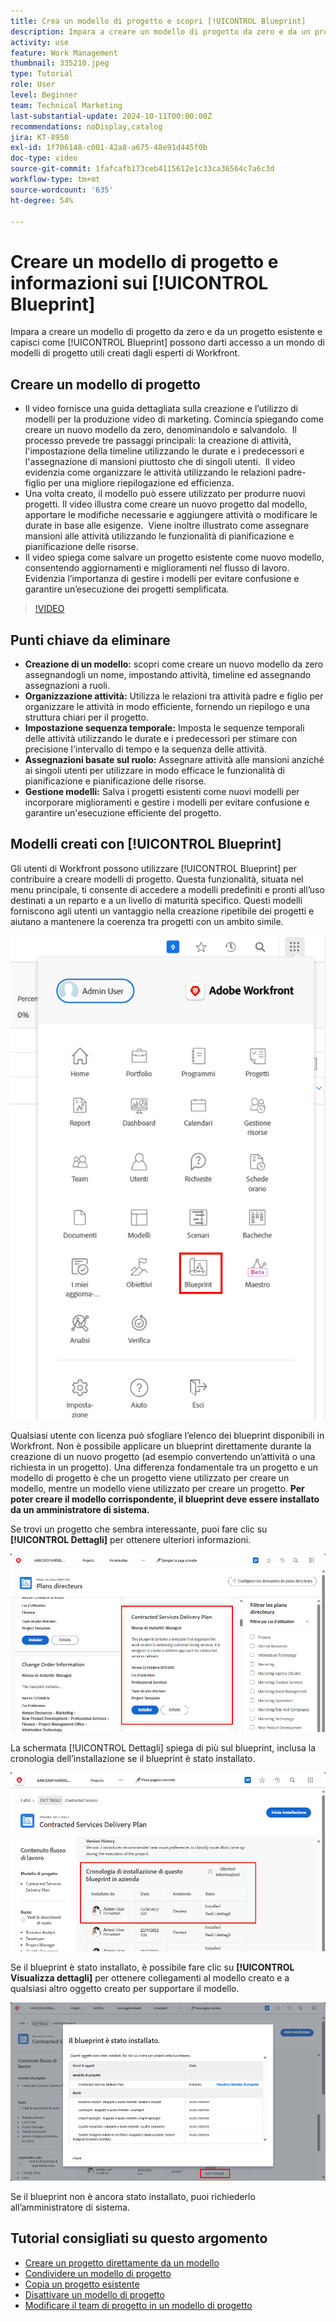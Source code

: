 ```yaml
---
title: Crea un modello di progetto e scopri [!UICONTROL Blueprint]
description: Impara a creare un modello di progetto da zero e da un progetto esistente e comprendi come [!UICONTROL Blueprint] possono darti accesso a un mondo di modelli di progetto utili creati dagli esperti di Workfront.
activity: use
feature: Work Management
thumbnail: 335210.jpeg
type: Tutorial
role: User
level: Beginner
team: Technical Marketing
last-substantial-update: 2024-10-11T00:00:00Z
recommendations: noDisplay,catalog
jira: KT-8950
exl-id: 1f706148-c001-42a8-a675-48e91d445f0b
doc-type: video
source-git-commit: 1fafcafb173ceb4115612e1c33ca36564c7a6c3d
workflow-type: tm+mt
source-wordcount: '635'
ht-degree: 54%

---
```


# Creare un modello di progetto e informazioni sui [!UICONTROL Blueprint]


Impara a creare un modello di progetto da zero e da un progetto esistente e capisci come [!UICONTROL Blueprint] possono darti accesso a un mondo di modelli di progetto utili creati dagli esperti di Workfront.

## Creare un modello di progetto

* Il video fornisce una guida dettagliata sulla creazione e l’utilizzo di modelli per la produzione video di marketing. Comincia spiegando come creare un nuovo modello da zero, denominandolo e salvandolo. &#x200B; Il processo prevede tre passaggi principali: la creazione di attività, l&#39;impostazione della timeline utilizzando le durate e i predecessori e l&#39;assegnazione di mansioni piuttosto che di singoli utenti. &#x200B; Il video evidenzia come organizzare le attività utilizzando le relazioni padre-figlio per una migliore riepilogazione ed efficienza. &#x200B;
* Una volta creato, il modello può essere utilizzato per produrre nuovi progetti. Il video illustra come creare un nuovo progetto dal modello, apportare le modifiche necessarie e aggiungere attività o modificare le durate in base alle esigenze. &#x200B; Viene inoltre illustrato come assegnare mansioni alle attività utilizzando le funzionalità di pianificazione e pianificazione delle risorse. &#x200B;
* Il video spiega come salvare un progetto esistente come nuovo modello, consentendo aggiornamenti e miglioramenti nel flusso di lavoro. &#x200B; Evidenzia l’importanza di gestire i modelli per evitare confusione e garantire un’esecuzione dei progetti semplificata. &#x200B;

>[!VIDEO](https://video.tv.adobe.com/v/3415445/?quality=12&learn=on&captions=ita)

## Punti chiave da eliminare

* **Creazione di un modello:** scopri come creare un nuovo modello da zero assegnandogli un nome, impostando attività, timeline ed assegnando assegnazioni a ruoli. &#x200B;
* **Organizzazione attività:** Utilizza le relazioni tra attività padre e figlio per organizzare le attività in modo efficiente, fornendo un riepilogo e una struttura chiari per il progetto. &#x200B;
* **Impostazione sequenza temporale:** Imposta le sequenze temporali delle attività utilizzando le durate e i predecessori per stimare con precisione l&#39;intervallo di tempo e la sequenza delle attività. &#x200B;
* **Assegnazioni basate sul ruolo:** Assegnare attività alle mansioni anziché ai singoli utenti per utilizzare in modo efficace le funzionalità di pianificazione e pianificazione delle risorse. &#x200B;
* **Gestione modelli:** Salva i progetti esistenti come nuovi modelli per incorporare miglioramenti e gestire i modelli per evitare confusione e garantire un&#39;esecuzione efficiente del progetto. &#x200B;


## Modelli creati con [!UICONTROL Blueprint]

Gli utenti di Workfront possono utilizzare [!UICONTROL Blueprint] per contribuire a creare modelli di progetto. Questa funzionalità, situata nel menu principale, ti consente di accedere a modelli predefiniti e pronti all’uso destinati a un reparto e a un livello di maturità specifico. Questi modelli forniscono agli utenti un vantaggio nella creazione ripetibile dei progetti e aiutano a mantenere la coerenza tra progetti con un ambito simile.

![Blueprint nel menu principale](assets/pt-blueprints-01.png)

Qualsiasi utente con licenza può sfogliare l’elenco dei blueprint disponibili in Workfront. Non è possibile applicare un blueprint direttamente durante la creazione di un nuovo progetto (ad esempio convertendo un’attività o una richiesta in un progetto). Una differenza fondamentale tra un progetto e un modello di progetto è che un progetto viene utilizzato per creare un modello, mentre un modello viene utilizzato per creare un progetto. **Per poter creare il modello corrispondente, il blueprint deve essere installato da un amministratore di sistema.**

Se trovi un progetto che sembra interessante, puoi fare clic su **[!UICONTROL Dettagli]** per ottenere ulteriori informazioni.

![Elenco dei blueprint](assets/pt-blueprints-02.png)

La schermata [!UICONTROL Dettagli] spiega di più sul blueprint, inclusa la cronologia dell’installazione se il blueprint è stato installato.

![Dettagli sull’utilizzo di un blueprint](assets/pt-blueprints-03.png)

Se il blueprint è stato installato, è possibile fare clic su **[!UICONTROL Visualizza dettagli]** per ottenere collegamenti al modello creato e a qualsiasi altro oggetto creato per supportare il modello.

![Dettagli sull’installazione di un blueprint](assets/pt-blueprints-04.png)

Se il blueprint non è ancora stato installato, puoi richiederlo all’amministratore di sistema.

## Tutorial consigliati su questo argomento

* [Creare un progetto direttamente da un modello](/help/manage-work/create-and-manage-project-templates/create-a-project-directly-from-a-template.md)
* [Condividere un modello di progetto](/help/manage-work/create-and-manage-project-templates/share-a-project-template.md)
* [Copia un progetto esistente](/help/manage-work/manage-projects/copy-an-existing-project.md)
* [Disattivare un modello di progetto](/help/manage-work/create-and-manage-project-templates/deactivate-a-project-template.md)
* [Modificare il team di progetto in un modello di progetto](/help/manage-work/create-and-manage-project-templates/edit-the-project-team-in-a-project-template.md)
